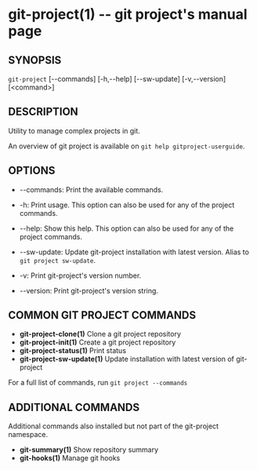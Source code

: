 git-project(1) -- git project's manual page
===========================================

## SYNOPSIS

`git-project` [--commands] [-h,--help] [--sw-update] [-v,--version] [&lt;command&gt;]

## DESCRIPTION

Utility to manage complex projects in git.

An overview of git project is available on `git help gitproject-userguide`.

## OPTIONS

  * --commands:
  Print the available commands.

  * -h:
  Print usage. This option can also be used for any of the project commands.

  * --help:
  Show this help. This option can also be used for any of the project commands.

  * --sw-update:
  Update git-project installation with latest version.
  Alias to `git project sw-update`.

  * -v:
  Print git-project's version number.

  * --version:
  Print git-project's version string.

## COMMON GIT PROJECT COMMANDS

   - **git-project-clone(1)** Clone a git project repository
   - **git-project-init(1)** Create a git project repository
   - **git-project-status(1)** Print status
   - **git-project-sw-update(1)** Update installation with latest version of git-project

For a full list of commands, run `git project --commands`

## ADDITIONAL COMMANDS

  Additional commands also installed but not part of the git-project namespace.

   - **git-summary(1)** Show repository summary
   - **git-hooks(1)** Manage git hooks

